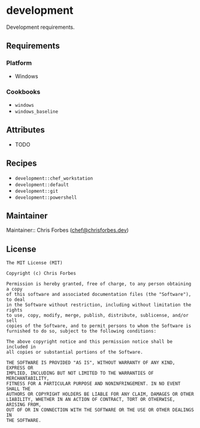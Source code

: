 # development

Development requirements.

## Requirements

### Platform

- Windows

### Cookbooks

- `windows`
- `windows_baseline`

## Attributes

- TODO

## Recipes

- `development::chef_workstation`
- `development::default`
- `development::git`
- `development::powershell`

## Maintainer

Maintainer:: Chris Forbes ([chef@chrisforbes.dev](chef@chrisforbes.dev))

## License

```
The MIT License (MIT)

Copyright (c) Chris Forbes

Permission is hereby granted, free of charge, to any person obtaining a copy
of this software and associated documentation files (the "Software"), to deal
in the Software without restriction, including without limitation the rights
to use, copy, modify, merge, publish, distribute, sublicense, and/or sell
copies of the Software, and to permit persons to whom the Software is
furnished to do so, subject to the following conditions:

The above copyright notice and this permission notice shall be included in
all copies or substantial portions of the Software.

THE SOFTWARE IS PROVIDED "AS IS", WITHOUT WARRANTY OF ANY KIND, EXPRESS OR
IMPLIED, INCLUDING BUT NOT LIMITED TO THE WARRANTIES OF MERCHANTABILITY,
FITNESS FOR A PARTICULAR PURPOSE AND NONINFRINGEMENT. IN NO EVENT SHALL THE
AUTHORS OR COPYRIGHT HOLDERS BE LIABLE FOR ANY CLAIM, DAMAGES OR OTHER
LIABILITY, WHETHER IN AN ACTION OF CONTRACT, TORT OR OTHERWISE, ARISING FROM,
OUT OF OR IN CONNECTION WITH THE SOFTWARE OR THE USE OR OTHER DEALINGS IN
THE SOFTWARE.
```
